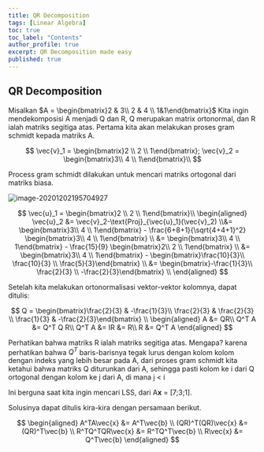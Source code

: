 ```yaml
---
title: QR Decomposition
tags: [Linear Algebra]
toc: true
toc_label: "Contents"
author_profile: true
excerpt: QR Decomposition made easy
published: true
---
```


## QR Decomposition

Misalkan $A = \begin{bmatrix}2 & 3\\ 2 & 4 \\ 1&1\end{bmatrix}$
Kita ingin mendekomposisi A menjadi Q dan R, Q merupakan matrix ortonormal,  dan R ialah matriks segitiga atas. Pertama kita akan melakukan proses gram schmidt kepada matriks A.

$$
\vec{v}_1 = \begin{bmatrix}2 \\ 2 \\ 1\end{bmatrix}; \vec{v}_2 = \begin{bmatrix}3\\ 4 \\ 1\end{bmatrix}\\
$$

Process gram schmidt dilakukan untuk mencari matriks ortogonal dari matriks biasa. 

![image-20201202195704927](https://i.ibb.co/DWCPNm8/image-20201202195704927.png)

$$
\vec{u}_1 = \begin{bmatrix}2 \\ 2 \\ 1\end{bmatrix}\\
\begin{aligned}
\vec{u}_2 &= \vec{v}_2-\text{Proj}_{\vec{u}_1}(\vec{v}_2) \\&= \begin{bmatrix}3\\ 4 \\ 1\end{bmatrix} - \frac{6+8+1}{\sqrt{4+4+1}^2} \begin{bmatrix}3\\ 4 \\ 1\end{bmatrix}
\\ &= \begin{bmatrix}3\\ 4 \\ 1\end{bmatrix} - \frac{15}{9} \begin{bmatrix}2\\ 2 \\ 1\end{bmatrix} \\ &= \begin{bmatrix}3\\ 4 \\ 1\end{bmatrix} - \begin{bmatrix}\frac{10}{3}\\ \frac{10}{3} \\ \frac{5}{3}\end{bmatrix} \\  &= \begin{bmatrix}-\frac{1}{3}\\ \frac{2}{3} \\ -\frac{2}{3}\end{bmatrix} \\
\end{aligned}
$$

Setelah kita melakukan ortonormalisasi vektor-vektor kolomnya, dapat ditulis:

$$
Q = \begin{bmatrix}\frac{2}{3} & -\frac{1}{3}\\ \frac{2}{3} & \frac{2}{3} \\ \frac{1}{3} & -\frac{2}{3}\end{bmatrix}
\\
\begin{aligned}
A &= QR\\
Q^T A &= Q^T Q R\\
Q^T A &= IR &= R\\
R &= Q^T A
\end{aligned}
$$

Perhatikan bahwa matriks R ialah matriks segitiga atas. Mengapa? karena perhatikan bahwa $Q^T$ baris-barisnya tegak lurus dengan kolom kolom dengan indeks yang lebih besar pada A, dari proses gram schmidt kita ketahui bahwa matriks Q diturunkan dari A, sehingga pasti kolom ke i dari Q ortogonal dengan kolom ke j dari A, di mana j < i

Ini berguna saat kita ingin mencari LSS, dari A**x** = [7;3;1].

Solusinya dapat ditulis kira-kira dengan persamaan berikut.

$$
\begin{aligned}
A^TA\vec{x} &= A^T\vec{b} \\
(QR)^T(QR)\vec{x} &= (QR)^T\vec{b} \\
R^TQ^TQR\vec{x} &= R^TQ^T\vec{b} \\
R\vec{x} &= Q^T\vec{b}
\end{aligned}
$$
